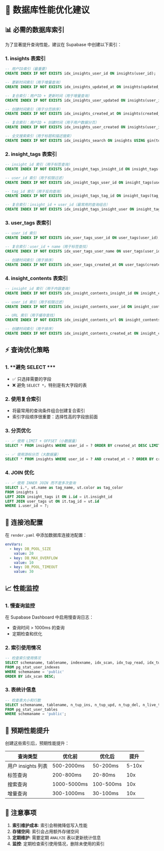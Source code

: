 # 🚀 数据库性能优化建议

## 📊 **必需的数据库索引**

为了显著提升查询性能，建议在 Supabase 中创建以下索引：

### 1. **insights 表索引**
```sql
-- 用户ID索引（最重要）
CREATE INDEX IF NOT EXISTS idx_insights_user_id ON insights(user_id);

-- 更新时间索引（用于增量查询）
CREATE INDEX IF NOT EXISTS idx_insights_updated_at ON insights(updated_at DESC);

-- 复合索引：用户ID + 更新时间（用于增量查询）
CREATE INDEX IF NOT EXISTS idx_insights_user_updated ON insights(user_id, updated_at DESC);

-- 创建时间索引（用于分页排序）
CREATE INDEX IF NOT EXISTS idx_insights_created_at ON insights(created_at DESC);

-- 复合索引：用户ID + 创建时间（用于用户数据分页）
CREATE INDEX IF NOT EXISTS idx_insights_user_created ON insights(user_id, created_at DESC);

-- 全文搜索索引（用于标题和描述搜索）
CREATE INDEX IF NOT EXISTS idx_insights_search ON insights USING gin(to_tsvector('english', title || ' ' || description));
```

### 2. **insight_tags 表索引**
```sql
-- insight_id 索引（用于标签查询）
CREATE INDEX IF NOT EXISTS idx_insight_tags_insight_id ON insight_tags(insight_id);

-- user_id 索引（用于权限过滤）
CREATE INDEX IF NOT EXISTS idx_insight_tags_user_id ON insight_tags(user_id);

-- tag_id 索引（用于反向查询）
CREATE INDEX IF NOT EXISTS idx_insight_tags_tag_id ON insight_tags(tag_id);

-- 复合索引：insight_id + user_id（最常用的查询组合）
CREATE INDEX IF NOT EXISTS idx_insight_tags_insight_user ON insight_tags(insight_id, user_id);
```

### 3. **user_tags 表索引**
```sql
-- user_id 索引
CREATE INDEX IF NOT EXISTS idx_user_tags_user_id ON user_tags(user_id);

-- 复合索引：user_id + name（用于标签查找）
CREATE INDEX IF NOT EXISTS idx_user_tags_user_name ON user_tags(user_id, name);

-- 创建时间索引（用于排序）
CREATE INDEX IF NOT EXISTS idx_user_tags_created_at ON user_tags(created_at DESC);
```

### 4. **insight_contents 表索引**
```sql
-- insight_id 索引（用于内容查询）
CREATE INDEX IF NOT EXISTS idx_insight_contents_insight_id ON insight_contents(insight_id);

-- user_id 索引（用于权限过滤）
CREATE INDEX IF NOT EXISTS idx_insight_contents_user_id ON insight_contents(user_id);

-- URL 索引（用于缓存查找）
CREATE INDEX IF NOT EXISTS idx_insight_contents_url ON insight_contents(url);

-- 创建时间索引（用于排序）
CREATE INDEX IF NOT EXISTS idx_insight_contents_created_at ON insight_contents(created_at DESC);
```

## ⚡ **查询优化策略**

### 1. **避免 SELECT ***
- ✅ 只选择需要的字段
- ❌ 避免 `SELECT *`，特别是有大字段的表

### 2. **使用复合索引**
- 将最常用的查询条件组合创建复合索引
- 索引字段顺序很重要：选择性高的字段放前面

### 3. **分页优化**
```sql
-- ✅ 使用 LIMIT + OFFSET（小数据量）
SELECT * FROM insights WHERE user_id = ? ORDER BY created_at DESC LIMIT 20 OFFSET 0;

-- ✅ 使用游标分页（大数据量）
SELECT * FROM insights WHERE user_id = ? AND created_at < ? ORDER BY created_at DESC LIMIT 20;
```

### 4. **JOIN 优化**
```sql
-- ✅ 使用 INNER JOIN 而不是多次查询
SELECT i.*, ut.name as tag_name, ut.color as tag_color
FROM insights i
LEFT JOIN insight_tags it ON i.id = it.insight_id
LEFT JOIN user_tags ut ON it.tag_id = ut.id
WHERE i.user_id = ?;
```

## 🔧 **连接池配置**

在 `render.yaml` 中添加数据库连接池配置：

```yaml
envVars:
  - key: DB_POOL_SIZE
    value: 20
  - key: DB_MAX_OVERFLOW
    value: 10
  - key: DB_POOL_TIMEOUT
    value: 30
```

## 📈 **性能监控**

### 1. **慢查询监控**
在 Supabase Dashboard 中启用慢查询日志：
- 查询时间 > 1000ms 的查询
- 定期检查和优化

### 2. **索引使用情况**
```sql
-- 检查索引使用情况
SELECT schemaname, tablename, indexname, idx_scan, idx_tup_read, idx_tup_fetch
FROM pg_stat_user_indexes
WHERE schemaname = 'public'
ORDER BY idx_scan DESC;
```

### 3. **表统计信息**
```sql
-- 检查表大小和行数
SELECT schemaname, tablename, n_tup_ins, n_tup_upd, n_tup_del, n_live_tup, n_dead_tup
FROM pg_stat_user_tables
WHERE schemaname = 'public';
```

## 🎯 **预期性能提升**

创建这些索引后，预期性能提升：

| 查询类型 | 优化前 | 优化后 | 提升 |
|----------|--------|--------|------|
| 用户 insights 列表 | 500-2000ms | 50-200ms | 5-10x |
| 标签查询 | 200-800ms | 20-80ms | 10x |
| 搜索查询 | 1000-5000ms | 100-500ms | 10x |
| 增量查询 | 300-1000ms | 30-100ms | 10x |

## 🚨 **注意事项**

1. **索引维护成本**: 索引会稍微降低写入性能
2. **存储空间**: 索引会占用额外存储空间
3. **定期维护**: 需要定期 `ANALYZE` 表以更新统计信息
4. **监控**: 定期检查索引使用情况，删除未使用的索引

